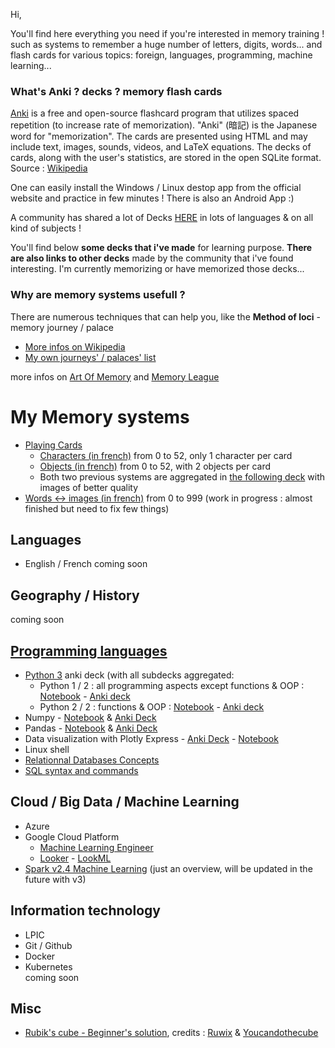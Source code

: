 Hi,

You'll find here everything you need if you're interested in memory training ! such as systems to remember a huge number of letters, digits, words... and flash cards for various topics: foreign, languages, programming, machine learning...


### What's Anki ? decks ? memory flash cards

[Anki](https://apps.ankiweb.net/) is a free and open-source flashcard program that utilizes spaced repetition (to increase rate of memorization). "Anki" (暗記) is the Japanese word for "memorization". The cards are presented using HTML and may include text, images, sounds, videos, and LaTeX equations. The decks of cards, along with the user's statistics, are stored in the open SQLite format.    
Source : [Wikipedia](https://en.wikipedia.org/wiki/Anki_(software))

One can easily install the Windows / Linux destop app from the official website and practice in few minutes ! There is also an Android App :)

A community has shared a lot of Decks [HERE](https://ankiweb.net/decks/) in lots of languages & on all kind of subjects !

You'll find below __some decks that i've made__ for learning purpose. __There are also links to other decks__ made by the community that i've found interesting. I'm currently memorizing or have memorized those decks...

### Why are memory systems usefull ?

There are numerous techniques that can help you, like the __Method of loci__ - memory journey / palace
* [More infos on Wikipedia](https://en.wikipedia.org/wiki/Method_of_loci)
* [My own journeys' / palaces' list](https://github.com/obrunet/Memory_systems_-_Anki_decks/blob/master/Palaces.md) 

more infos on [Art Of Memory](https://artofmemory.com/start/) and [Memory League](https://memoryleague.com/#!/home)

# My Memory systems
- [Playing Cards](https://github.com/obrunet/Memory_systems_-_Anki_decks/tree/master/00.Memory_systems/02.Cartes)
    - [Characters (in french)](https://github.com/obrunet/Memory_systems_-_Anki_decks/blob/master/01.My_own_decks/Cartes%20Personnages.apkg) from 0 to 52, only 1 character per card
    - [Objects (in french)](https://github.com/obrunet/Memory_systems_-_Anki_decks/blob/master/01.My_own_decks/Cartes%20Objet.apkg) from 0 to 52, with 2 objects per card
    - Both two previous systems are aggregated in [the following deck](https://github.com/obrunet/Memory_systems_-_Anki_decks/blob/master/01.My_own_decks/Cards.apkg) with images of better quality
- [Words <-> images (in french)](https://github.com/obrunet/Memory_systems_-_Anki_decks/blob/master/00.Memory%20systems/System%20words%20_-_%20images.apkg) from 0 to 999 (work in progress : almost finished but need to fix few things)

## Languages
- English / French
coming soon

## Geography / History
coming soon

## [Programming languages](https://github.com/obrunet/Memory_systems_-_Anki_decks/blob/master/01.My_own_decks/Programming_languages/)
 - [Python 3](https://github.com/obrunet/Memory_systems_-_Anki_decks/blob/master/01.My_own_decks/Programming_languages/Python/Python%203.apkg) anki deck (with all subdecks aggregated:
    - Python 1 / 2 : all programming aspects except functions & OOP : [Notebook](https://github.com/obrunet/Memory_systems_-_Anki_decks/blob/master/01.My_own_decks/Programming_languages/Python/Python%203%20Cheat%20Sheet%201-2.ipynb) - [Anki deck](https://github.com/obrunet/Memory_systems_-_Anki_decks/blob/master/01.My_own_decks/Programming_languages/Python/Python%203%20Cheat%20Sheet%201-2.apkg)
    - Python 2 / 2 : functions & OOP : [Notebook](https://github.com/obrunet/Memory_systems_-_Anki_decks/blob/master/01.My_own_decks/Programming_languages/Python/Python%203%20Cheat%20Sheet%202-2.ipynb) - [Anki deck](https://github.com/obrunet/Memory_systems_-_Anki_decks/blob/master/01.My_own_decks/Programming_languages/Python/Python%203%20Cheat%20Sheet%202-2.apkg)
 - Numpy -  [Notebook](https://github.com/obrunet/Memory_systems_-_Anki_decks/blob/master/01.My_own_decks/Programming_languages/Numpy/numpy_OLIVIER.ipynb) & [Anki Deck](https://github.com/obrunet/Memory_systems_-_Anki_decks/blob/master/01.My_own_decks/Programming_languages/Numpy.apkg)
 - Pandas - [Notebook]() & [Anki Deck]()
 - Data visualization with Plotly Express - [Anki Deck](https://github.com/obrunet/Memory_systems_-_Anki_decks/blob/master/01.My_own_decks/Data/37.Plotly.apkg) - [Notebook](https://github.com/obrunet/Memory_systems_-_Anki_decks/blob/master/01.My_own_decks/Data/37.Plotly.ipynb)
 - Linux shell
 - [Relationnal Databases Concepts]()
 - [SQL syntax and commands](https://github.com/obrunet/Memory_systems_-_Anki_decks/blob/master/01.My_own_decks/Programming_languages/SQL/SQL%20syntax%20and%20commands.apkg)
 
 ## Cloud / Big Data / Machine Learning
- Azure
- Google Cloud Platform
    - [Machine Learning Engineer](https://github.com/obrunet/Memory_systems_-_Anki_decks/blob/master/01.My_own_decks/Google_Cloud_Machine_Learning/)
    - [Looker]() - [LookML](https://github.com/obrunet/Memory_systems_-_Anki_decks/blob/master/01.My_own_decks/Programming_languages/LookML/LookML.apkg) 
- [Spark v2.4 Machine Learning](https://github.com/obrunet/Memory_systems_-_Anki_decks/blob/master/01.My_own_decks/Spark/Spark%202.4%20-%20Part%203%20ML%20-%201.overview%2C%20preprocessing%20%26%20feat%20eng._bak_.apkg) (just an overview, will be updated in the future with v3) 

 

 ## Information technology
- LPIC
- Git / Github
- Docker  
- Kubernetes  
coming soon

## Misc
- [Rubik's cube - Beginner's solution](https://github.com/obrunet/Memory_systems_-_Anki_decks/blob/master/01.My_own_decks/Misc/Rubik's%20cube%20-%20Beginner's%20solution.apkg), credits : [Ruwix](https://ruwix.com/the-rubiks-cube/how-to-solve-the-rubiks-cube-beginners-method/) & [Youcandothecube](https://www.youcandothecube.com/solve-it/3x3-solution)

